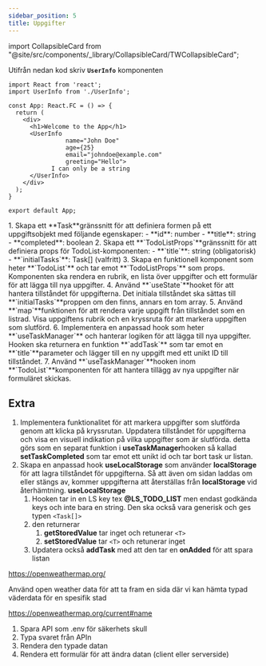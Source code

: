 ```yaml
---
sidebar_position: 5
title: Uppgifter
---
```


import CollapsibleCard from "@site/src/components/_library/CollapsibleCard/TWCollapsibleCard";


<CollapsibleCard title="Uppgift 1 - Props">

Utifrån nedan kod skriv **`UserInfo`** komponenten 

```tsx
import React from 'react';
import UserInfo from './UserInfo';

const App: React.FC = () => {
  return (
    <div>
      <h1>Welcome to the App</h1>
      <UserInfo 
				name="John Doe" 
				age={25} 
				email="johndoe@example.com" 
				greeting="Hello">
	        I can only be a string
      </UserInfo>
    </div>
  );
}

export default App;
```
</CollapsibleCard>

<CollapsibleCard title="Uppgift 2 -  Typescript-React TodoList">
1. Skapa ett **Task**gränssnitt för att definiera formen på ett uppgiftsobjekt med följande egenskaper:
    - **id**: number
    - **title**: string
    - **completed**: boolean
2. Skapa ett **`TodoListProps`**gränssnitt för att definiera props för TodoList-komponenten:
    - **`title`**: string (obligatorisk)
    - **`initialTasks`**: Task[] (valfritt)
3. Skapa en funktionell komponent som heter **`TodoList`** och tar emot **`TodoListProps`** som props. Komponenten ska rendera en rubrik, en lista över uppgifter och ett formulär för att lägga till nya uppgifter.
4. Använd **`useState`**hooket för att hantera tillståndet för uppgifterna. Det initiala tillståndet ska sättas till **`initialTasks`**proppen om den finns, annars en tom array.
5. Använd **`map`**funktionen för att rendera varje uppgift från tillståndet som en listrad. Visa uppgiftens rubrik och en kryssruta för att markera uppgiften som slutförd.
6. Implementera en anpassad hook som heter **`useTaskManager`** och hanterar logiken för att lägga till nya uppgifter. Hooken ska returnera en funktion **`addTask`** som tar emot en **`title`**parameter och lägger till en ny uppgift med ett unikt ID till tillståndet.
7. Använd **`useTaskManager`**hooken inom **`TodoList`**komponenten för att hantera tillägg av nya uppgifter när formuläret skickas.

## Extra

1. Implementera funktionalitet för att markera uppgifter som slutförda genom att klicka på kryssrutan. Uppdatera tillståndet för uppgifterna och visa en visuell indikation på vilka uppgifter som är slutförda. detta görs som en separat funktion i **useTaskManager**hooken så kallad **setTaskCompleted** som tar emot ett unikt id och tar bort task ur listan.
2. Skapa en anpassad hook **useLocalStorage** som använder **localStorage** för att lagra tillståndet för uppgifterna. Så att även om sidan laddas om eller stängs av, kommer uppgifterna att återställas från **localStorage** vid återhämtning.
**useLocalStorage** 
    1. Hooken tar in en LS key tex **@LS_TODO_LIST** men endast godkända keys och inte bara en string. Den ska också vara generisk och ges typen `<Task[]>`
    2.  den returnerar
        1. **getStoredValue** tar inget och retunerar `<T>`
        2. **setStoredValue**  tar `<T>` och retunerar inget
    3. Updatera också **addTask** med att den tar en **onAdded** för att spara listan
</CollapsibleCard>

<CollapsibleCard title="Slutuppgift - Väderapp">

https://openweathermap.org/

Använd open weather data för att ta fram en sida där vi kan hämta typad väderdata för en spesifik stad

https://openweathermap.org/current#name

1. Spara API som .env för säkerhets skull
2. Typa svaret från APIn
3. Rendera den typade datan
4. Rendera ett formulär för att ändra datan (client eller serverside)
</CollapsibleCard>